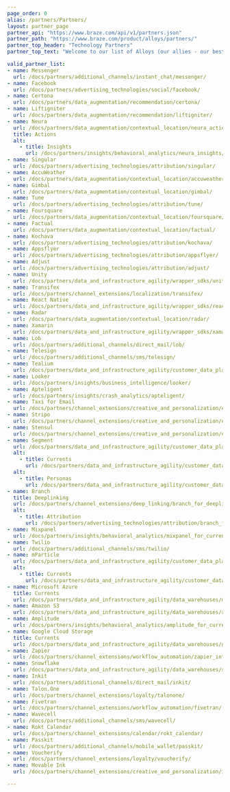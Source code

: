 ```yaml
---
page_order: 0
alias: /partners/Partners/
layout: partner_page
partner_api: "https://www.braze.com/api/v1/partners.json"
partner_path: "https://www.braze.com/product/alloys/partners/"
partner_top_header: "Technology Partners"
partner_top_text: "Welcome to our list of Alloys (our allies - our best buds - our partners)! Use it to explore the technical documentation that will help implement Technology Partners into your Braze SDK. <br> <br>  If you're looking for information on joining our Firebrands, a community of movers and shakers using Braze to modernize their customer experience and marketing, check out our information page <a href='https://brazefirebrands.splashthat.com/'>here</a>."

valid_partner_list:
- name: Messenger
  url: /docs/partners/additional_channels/instant_chat/messenger/
- name: Facebook
  url: /docs/partners/advertising_technologies/social/facebook/
- name: Certona
  url: /docs/partners/data_augmentation/recommendation/certona/
- name: Liftigniter
  url: /docs/partners/data_augmentation/recommendation/liftigniter/
- name: Neura
  url: /docs/partners/data_augmentation/contextual_location/neura_actions/
  title: Actions
  alt:
    - title: Insights
      url: /docs/partners/insights/behavioral_analytics/neura_insights/
- name: Singular
  url: /docs/partners/advertising_technologies/attribution/singular/
- name: AccuWeather
  url: /docs/partners/data_augmentation/contextual_location/accuweather/
- name: Gimbal
  url: /docs/partners/data_augmentation/contextual_location/gimbal/
- name: Tune
  url: /docs/partners/advertising_technologies/attribution/tune/
- name: Foursquare
  url: /docs/partners/data_augmentation/contextual_location/foursquare/
- name: Factual
  url: /docs/partners/data_augmentation/contextual_location/factual/
- name: Kochava
  url: /docs/partners/advertising_technologies/attribution/kochava/
- name: Appsflyer
  url: /docs/partners/advertising_technologies/attribution/appsflyer/
- name: Adjust
  url: /docs/partners/advertising_technologies/attribution/adjust/
- name: Unity
  url: /docs/partners/data_and_infrastructure_agility/wrapper_sdks/unity/
- name: Transifex
  url: /docs/partners/channel_extensions/localization/transifex/
- name: React Native
  url: /docs/partners/data_and_infrastructure_agility/wrapper_sdks/react_native/
- name: Radar
  url: /docs/partners/data_augmentation/contextual_location/radar/
- name: Xamarin
  url: /docs/partners/data_and_infrastructure_agility/wrapper_sdks/xamarin/
- name: Lob
  url: /docs/partners/additional_channels/direct_mail/lob/
- name: Telesign
  url: /docs/partners/additional_channels/sms/telesign/
- name: Tealium
  url: /docs/partners/data_and_infrastructure_agility/customer_data_platform/tealium/
- name: Looker
  url: /docs/partners/insights/business_intelligence/looker/
- name: Apteligent
  url: /docs/partners/insights/crash_analytics/apteligent/
- name: Taxi for Email
  url: /docs/partners/channel_extensions/creative_and_personalization/email_orchestration/taxi_for_email/
- name: Stripo
  url: /docs/partners/channel_extensions/creative_and_personalization/email_orchestration/stripo/
- name: Stensul
  url: /docs/partners/channel_extensions/creative_and_personalization/email_orchestration/stensul/
- name: Segment
  url: /docs/partners/data_and_infrastructure_agility/customer_data_platform/segment/
  alt:
    - title: Currents
      url: /docs/partners/data_and_infrastructure_agility/customer_data_platform/segment_for_currents/
  alt:
    - title: Personas
      url: /docs/partners/data_and_infrastructure_agility/customer_data_platform/segment_personas/
- name: Branch
  title: Deeplinking
  url: /docs/partners/channel_extensions/deep_linking/branch_for_deeplinking/
  alt:
    - title: Attribution
      url: /docs/partners/advertising_technologies/attribution/branch_for_attribution/
- name: Mixpanel
  url: /docs/partners/insights/behavioral_analytics/mixpanel_for_currents/
- name: Twilio
  url: /docs/partners/additional_channels/sms/twilio/
- name: mParticle
  url: /docs/partners/data_and_infrastructure_agility/customer_data_platform/mparticle/
  alt:
    - title: Currents
      url: /docs/partners/data_and_infrastructure_agility/customer_data_platform/mparticle_for_currents/
- name: Microsoft Azure
  title: Currents
  url: /docs/partners/data_and_infrastructure_agility/data_warehouses/microsoft_azure_blob_storage_for_currents/
- name: Amazon S3
  url: /docs/partners/data_and_infrastructure_agility/data_warehouses/amazon_s3/
- name: Amplitude
  url: /docs/partners/insights/behavioral_analytics/amplitude_for_currents/
- name: Google Cloud Storage
  title: Currents
  url: /docs/partners/data_and_infrastructure_agility/data_warehouses/google_cloud_storage_for_currents/
- name: Zapier
  url: /docs/partners/channel_extensions/workflow_automation/zapier_integration/
- name: Snowflake
  url: /docs/partners/data_and_infrastructure_agility/data_warehouses/snowflake/
- name: Inkit
  url: /docs/partners/additional_channels/direct_mail/inkit/
- name: Talon.One
  url: /docs/partners/channel_extensions/loyalty/talonone/
- name: Fivetran
  url: /docs/partners/channel_extensions/workflow_automation/fivetran/
- name: Wavecell
  url: /docs/partners/additional_channels/sms/wavecell/
- name: Rokt Calendar
  url: /docs/partners/channel_extensions/calendar/rokt_calendar/
- name: Passkit
  url: /docs/partners/additional_channels/mobile_wallet/passkit/
- name: Voucherify
  url: /docs/partners/channel_extensions/loyalty/voucherify/
- name: Movable Ink
  url: /docs/partners/channel_extensions/creative_and_personalization/intelligent_creative/movable_ink/

---
```


